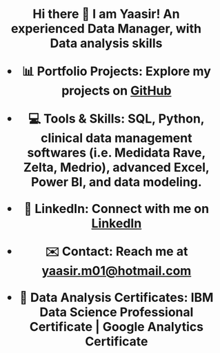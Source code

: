 <h1 align="center"> Hi there 👋 I am Yaasir!
  An experienced Data Manager, with Data analysis skills

- 📊 **Portfolio Projects**: Explore my projects on [GitHub](https://github.com/YaasirM?tab=repositories)

- 💻 **Tools & Skills**: SQL, Python, clinical data management softwares (i.e. Medidata Rave, Zelta, Medrio), advanced Excel, Power BI, and data modeling.

- 🔗 **LinkedIn**: Connect with me on [LinkedIn](https://www.linkedin.com/in/yaasir-mahamuud-493964251/)

- ✉️ **Contact**: Reach me at yaasir.m01@hotmail.com

- 🏅 Data Analysis Certificates: IBM Data Science Professional Certificate | Google Analytics Certificate
